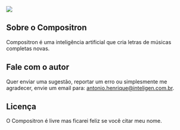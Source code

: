<img src="https://res.cloudinary.com/antoniointeligen/image/upload/c_scale,q_100,w_500/v1584478013/logo_uzu5we.png">

## Sobre o Compositron
Compositron é uma inteligência artificial que cria letras de músicas completas novas.

## Fale com o autor
Quer enviar uma sugestão, reportar um erro ou simplesmente me agradecer, envie um email para: antonio.henrique@inteligen.com.br.

## Licença
O Compositron é livre mas ficarei feliz se você citar meu nome.
